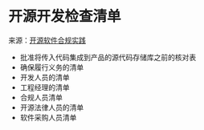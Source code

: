 # 开源开发检查清单


来源：[开源软件合规实践](https://jimmysong.io/blog/open-source-compliance-practices/)


 - 批准将传入代码集成到产品的源代码存储库之前的核对表
 - 确保履行义务的清单
 - 开发人员的清单
 - 工程经理的清单
 - 合规人员清单
 - 开源法律人员的清单
 - 软件采购人员清单
